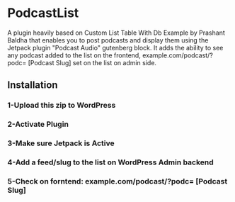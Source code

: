 # PodcastList
A plugin heavily based on Custom List Table With Db Example by Prashant Baldha that enables you to post podcasts and display them using the Jetpack plugin "Podcast Audio" gutenberg block.  It adds the ability to see any podcast added to the list on the frontend, example.com/podcast/?podc= [Podcast Slug] set on the list on admin side.  

## Installation
### 1-Upload this zip to WordPress
### 2-Activate Plugin
### 3-Make sure Jetpack is Active
### 4-Add a feed/slug to the list on WordPress Admin backend
### 5-Check on forntend: example.com/podcast/?podc= [Podcast Slug]
